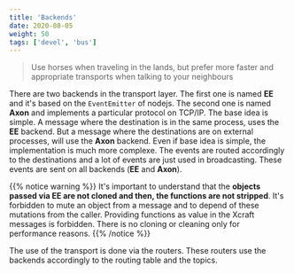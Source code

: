 ```yaml
---
title: 'Backends'
date: 2020-08-05
weight: 50
tags: ['devel', 'bus']
---
```


> Use horses when traveling in the lands, but prefer more faster and appropriate
> transports when talking to your neighbours

There are two backends in the transport layer. The first one is named **EE** and
it's based on the `EventEmitter` of nodejs. The second one is named **Axon** and
implements a particular protocol on TCP/IP. The base idea is simple. A message
where the destination is in the same process, uses the **EE** backend. But a
message where the destinations are on external processes, will use the **Axon**
backend. Even if base idea is simple, the implementation is much more complexe.
The events are routed accordingly to the destinations and a lot of events are
just used in broadcasting. These events are sent on all backends (**EE** and
**Axon**).

{{% notice warning %}} It's important to understand that the **objects passed
via EE are not cloned and then, the functions are not stripped**. It's forbidden
to mute an object from a message and to depend of these mutations from the
caller. Providing functions as value in the Xcraft messages is forbidden. There
is no cloning or cleaning only for performance reasons. {{% /notice %}}

The use of the transport is done via the routers. These routers use the backends
accordingly to the routing table and the topics.
